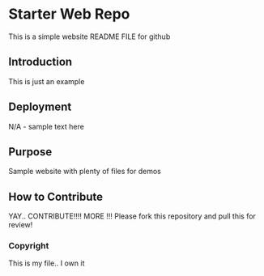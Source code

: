 # Starter Web Repo

This is a simple website README FILE for github

## Introduction

This is just an example

## Deployment

N/A - sample text here

## Purpose

Sample website with plenty of files for demos

## How to Contribute
YAY.. CONTRIBUTE!!!!
MORE !!!
Please fork this repository and pull this for review!

### Copyright
This is my file.. I own it